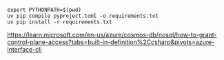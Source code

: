 

```
export PYTHONPATH=$(pwd)
uv pip compile pyproject.toml -o requirements.txt
uv pip install -r requirements.txt
```

https://learn.microsoft.com/en-us/azure/cosmos-db/nosql/how-to-grant-control-plane-access?tabs=built-in-definition%2Ccsharp&pivots=azure-interface-cli